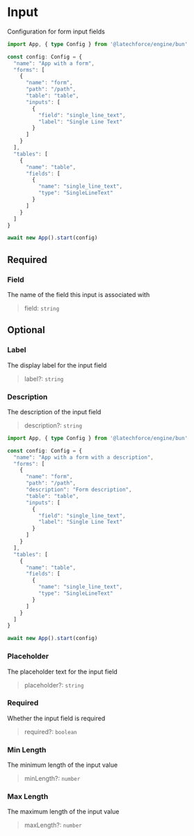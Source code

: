 # Input

Configuration for form input fields

```ts
import App, { type Config } from '@latechforce/engine/bun'

const config: Config = {
  "name": "App with a form",
  "forms": [
    {
      "name": "form",
      "path": "/path",
      "table": "table",
      "inputs": [
        {
          "field": "single_line_text",
          "label": "Single Line Text"
        }
      ]
    }
  ],
  "tables": [
    {
      "name": "table",
      "fields": [
        {
          "name": "single_line_text",
          "type": "SingleLineText"
        }
      ]
    }
  ]
}

await new App().start(config)
```
## Required

### Field

The name of the field this input is associated with
>field: `string`

## Optional

### Label

The display label for the input field
>label?: `string`

### Description

The description of the input field
>description?: `string`

```ts
import App, { type Config } from '@latechforce/engine/bun'

const config: Config = {
  "name": "App with a form with a description",
  "forms": [
    {
      "name": "form",
      "path": "/path",
      "description": "Form description",
      "table": "table",
      "inputs": [
        {
          "field": "single_line_text",
          "label": "Single Line Text"
        }
      ]
    }
  ],
  "tables": [
    {
      "name": "table",
      "fields": [
        {
          "name": "single_line_text",
          "type": "SingleLineText"
        }
      ]
    }
  ]
}

await new App().start(config)
```
### Placeholder

The placeholder text for the input field
>placeholder?: `string`

### Required

Whether the input field is required
>required?: `boolean`

### Min Length

The minimum length of the input value
>minLength?: `number`

### Max Length

The maximum length of the input value
>maxLength?: `number`

